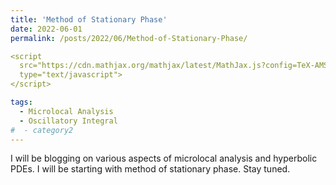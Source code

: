 ```yaml
---
title: 'Method of Stationary Phase'
date: 2022-06-01
permalink: /posts/2022/06/Method-of-Stationary-Phase/

<script
  src="https://cdn.mathjax.org/mathjax/latest/MathJax.js?config=TeX-AMS-MML_HTMLorMML"
  type="text/javascript">
</script>

tags:
  - Microlocal Analysis
  - Oscillatory Integral
#  - category2
---
```


I will be blogging on various aspects of microlocal analysis and hyperbolic PDEs. I will be starting with method of stationary phase. Stay tuned. 
